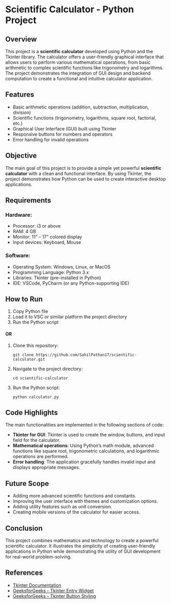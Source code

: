 <h1>Scientific Calculator - Python Project</h1>

<h2>Overview</h2>
<p>
This project is a <strong>scientific calculator</strong> developed using Python and the Tkinter library. The calculator offers a user-friendly graphical interface that allows users to perform various mathematical operations, from basic arithmetic to complex scientific functions like trigonometry and logarithms. The project demonstrates the integration of GUI design and backend computation to create a functional and intuitive calculator application.
</p>

<h2>Features</h2>
<ul>
  <li>Basic arithmetic operations (addition, subtraction, multiplication, division)</li>
  <li>Scientific functions (trigonometry, logarithms, square root, factorial, etc.)</li>
  <li>Graphical User Interface (GUI) built using Tkinter</li>
  <li>Responsive buttons for numbers and operators</li>
  <li>Error handling for invalid operations</li>
</ul>

<h2>Objective</h2>
<p>
The main goal of this project is to provide a simple yet powerful <strong>scientific calculator</strong> with a clean and functional interface. By using Tkinter, the project demonstrates how Python can be used to create interactive desktop applications.
</p>

<h2>Requirements</h2>

<h3>Hardware:</h3>
<ul>
  <li>Processor: i3 or above</li>
  <li>RAM: 4 GB</li>
  <li>Monitor: 11” – 17” colored display</li>
  <li>Input devices: Keyboard, Mouse</li>
</ul>

<h3>Software:</h3>
<ul>
  <li>Operating System: Windows, Linux, or MacOS</li>
  <li>Programming Language: Python 3.x</li>
  <li>Libraries: Tkinter (pre-installed in Python)</li>
  <li>IDE: VSCode, PyCharm (or any Python-supporting IDE)</li>
</ul>

<h2>How to Run</h2>
<ol>
  <li>Copy Python file
  </li>
  <li>Load it to VSC or similar platform the project directory
  </li>
  <li>Run the Python script
  </li>
</ol>
<h4>OR</h4>
<ol>
  <li>Clone this repository:
    <pre><code>git clone https://github.com/SahilPathan17/scientific-calculator.git</code></pre>
  </li>
  <li>Navigate to the project directory:
    <pre><code>cd scientific-calculator</code></pre>
  </li>
  <li>Run the Python script:
    <pre><code>python calculator.py</code></pre>
  </li>
</ol>

<h2>Code Highlights</h2>
<p>
The main functionalities are implemented in the following sections of code:
</p>
<ul>
  <li><strong>Tkinter for GUI</strong>: Tkinter is used to create the window, buttons, and input field for the calculator.</li>
  <li><strong>Mathematical operations</strong>: Using Python’s math module, advanced functions like square root, trigonometric calculations, and logarithmic operations are performed.</li>
  <li><strong>Error handling</strong>: The application gracefully handles invalid input and displays appropriate messages.</li>
</ul>

<h2>Future Scope</h2>
<ul>
  <li>Adding more advanced scientific functions and constants.</li>
  <li>Improving the user interface with themes and customization options.</li>
  <li>Adding utility features such as unit conversion.</li>
  <li>Creating mobile versions of the calculator for easier access.</li>
</ul>

<h2>Conclusion</h2>
<p>
This project combines mathematics and technology to create a powerful scientific calculator. It illustrates the simplicity of creating user-friendly applications in Python while demonstrating the utility of GUI development for real-world problem-solving.
</p>

<h2>References</h2>
<ul>
  <li><a href="https://docs.python.org/3/library/tkinter.html">Tkinter Documentation</a></li>
  <li><a href="https://www.geeksforgeeks.org/python-tkinter-entry-widget/">GeeksforGeeks - Tkinter Entry Widget</a></li>
  <li><a href="https://www.geeksforgeeks.org/python-add-style-to-tkinter-button/?ref=lbp">GeeksforGeeks - Tkinter Button Styling</a></li>
</ul>
